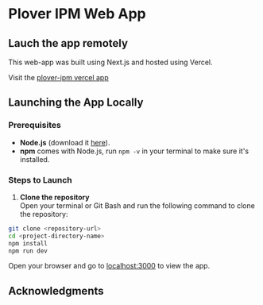 # Plover IPM Web App

## Lauch the app remotely
This web-app was built using Next.js and hosted using Vercel.

Visit the [plover-ipm vercel app](https://plover-ipm.vercel.app/)

## Launching the App Locally

### Prerequisites

- **Node.js** (download it [here](https://nodejs.org/)).
- **npm** comes with Node.js, run `npm -v` in your terminal to make sure it's installed.

### Steps to Launch

1. **Clone the repository**  
   Open your terminal or Git Bash and run the following command to clone the repository:

```bash
git clone <repository-url>
cd <project-directory-name>
npm install
npm run dev
```

Open your browser and go to [localhost:3000](http://localhost:3000) to view the app.

## Acknowledgments

